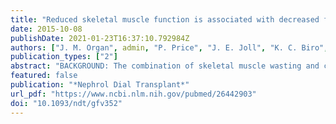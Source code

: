 ```yaml
---
title: "Reduced skeletal muscle function is associated with decreased fiber cross-sectional area in the Cy/+ rat model of progressive kidney disease"
date: 2015-10-08
publishDate: 2021-01-23T16:37:10.792984Z
authors: ["J. M. Organ", admin, "P. Price", "J. E. Joll", "K. C. Biro", "J. E. Rupert", "N. X. Chen", "K. G. Avin", "S. M. Moe", "M. R. Allen"]
publication_types: ["2"]
abstract: "BACKGROUND: The combination of skeletal muscle wasting and compromised function plays a role in the health decline commonly observed in chronic kidney disease (CKD) patients, but the pathophysiology of muscle mass/strength changes remains unclear. The purpose of this study was to characterize muscle properties in the Cy/+ rat model of spontaneously progressive CKD. METHODS: Leg muscle function and serum biochemistry of male Cy/+ (CKD) rats and their nonaffected littermates (NLs) were assessed in vivo at 25, 30 and 35 weeks of age. Architecture and histology of extensor digitorum longus (EDL) and soleus (SOL) muscles were assessed ex vivo at the conclusion of the experiment. We tested the hypothesis that animals with CKD have progressive loss of muscle function, and that this functional deficit is associated with loss of muscle mass and quality. RESULTS: Thirty-five-week-old CKD rats produced significantly lower maximum torque in ankle dorsiflexion and shorter time to maximum torque, and longer half relaxation time in dorsiflexion and plantarflexion compared with NL rats. Peak dorsiflexion torque (but not plantarflexion torque) in CKD remained steady from 25 to 35 weeks, while in NL rats, peak torque increased. Mass, physiologic cross-sectional area (CSA) and fiber-type (myosin heavy chain isoform) proportions of EDL and SOL were not different between CKD and NL. However, the EDL of CKD rats showed reduced CSAs in all fiber types, while only MyHC-1 fibers were decreased in area in the SOL. CONCLUSIONS: The results of this study demonstrate that muscle function progressively declines in the Cy/+ rat model of CKD. Because whole muscle mass and architecture do not vary between CKD and NL, but CKD muscles show reduction in individual fiber CSA, our data suggest that the functional decline is related to increased muscle fiber atrophy."
featured: false
publication: "*Nephrol Dial Transplant*"
url_pdf: "https://www.ncbi.nlm.nih.gov/pubmed/26442903"
doi: "10.1093/ndt/gfv352"
---
```


